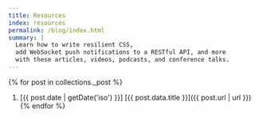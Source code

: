 ```yaml
---
title: Resources
index: resources
permalink: /blog/index.html
summary: |
  Learn how to write resilient CSS,
  add WebSocket push notifications to a RESTful API, and more
  with these articles, videos, podcasts, and conference talks.
---
```


{% for post in collections._post %}
1. [{{ post.date | getDate('iso') }}] [{{ post.data.title }}]({{ post.url | url }})
{% endfor %}
